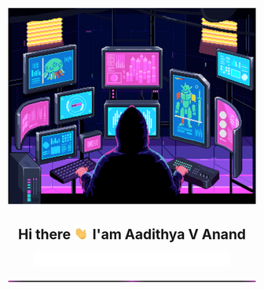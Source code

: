<img src="./assets/pro.gif" width="100%" height="400px">
<h1 align="center">Hi there <img src="./assets/wave.gif" height="30px"> I'am Aadithya V Anand</h1>
<p align="center"><img src="./assets/type.gif" width="400px" height="30px"></p>
<img src="./assets/neon.gif" width="100%" height="2px">
<!--
**AadiDreams/AadiDreams** is a ✨ _special_ ✨ repository because its `README.md` (this file) appears on your GitHub profile.

Here are some ideas to get you started:

- 🔭 I’m currently working on ...
- 🌱 I’m currently learning ...
- 👯 I’m looking to collaborate on ...
- 🤔 I’m looking for help with ...
- 💬 Ask me about ...
- 📫 How to reach me: ...
- 😄 Pronouns: ...
- ⚡ Fun fact: ...
-->
